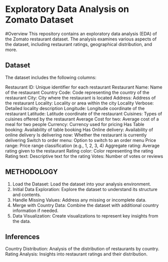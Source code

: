 # Exploratory Data Analysis on Zomato Dataset
#Overview
This repository contains an exploratory data analysis (EDA) of the Zomato restaurant dataset. The analysis examines various aspects of the dataset, including restaurant ratings, geographical distribution, and more.

## Dataset
The dataset includes the following columns:

Restaurant ID: Unique identifier for each restaurant
Restaurant Name: Name of the restaurant
Country Code: Code representing the country of the restaurant
City: City where the restaurant is located
Address: Address of the restaurant
Locality: Locality or area within the city
Locality Verbose: Detailed locality description
Longitude: Longitude coordinate of the restaurant
Latitude: Latitude coordinate of the restaurant
Cuisines: Types of cuisines offered by the restaurant
Average Cost for two: Average cost of a meal for two people
Currency: Currency used for pricing
Has Table booking: Availability of table booking
Has Online delivery: Availability of online delivery
Is delivering now: Whether the restaurant is currently delivering
Switch to order menu: Option to switch to an order menu
Price range: Price range classification (e.g., 1, 2, 3, 4)
Aggregate rating: Average rating given to the restaurant
Rating color: Color representing the rating
Rating text: Descriptive text for the rating
Votes: Number of votes or reviews

## METHODOLOGY

1. Load the Dataset: Load the dataset into your analysis environment.
2. Initial Data Exploration: Explore the dataset to understand its structure and contents.
3. Handle Missing Values: Address any missing or incomplete data.
4. Merge with Country Data: Combine the dataset with additional country information if needed.
5. Data Visualization: Create visualizations to represent key insights from the data.

## Inferences
Country Distribution: Analysis of the distribution of restaurants by country.
Rating Analysis: Insights into restaurant ratings and their distribution.
